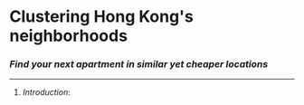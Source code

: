 # Clustering Hong Kong's neighborhoods
### *Find your next apartment in similar yet cheaper locations*
---------

1. _Introduction_:
